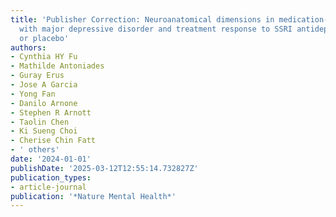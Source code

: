 ```yaml
---
title: 'Publisher Correction: Neuroanatomical dimensions in medication-free individuals
  with major depressive disorder and treatment response to SSRI antidepressant medications
  or placebo'
authors:
- Cynthia HY Fu
- Mathilde Antoniades
- Guray Erus
- Jose A Garcia
- Yong Fan
- Danilo Arnone
- Stephen R Arnott
- Taolin Chen
- Ki Sueng Choi
- Cherise Chin Fatt
- ' others'
date: '2024-01-01'
publishDate: '2025-03-12T12:55:14.732827Z'
publication_types:
- article-journal
publication: '*Nature Mental Health*'
---
```

